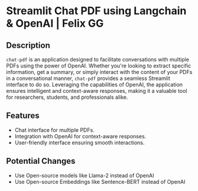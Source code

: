 # Streamlit Chat PDF using Langchain & OpenAI | Felix GG

## Description

`chat-pdf` is an application designed to facilitate conversations with multiple PDFs using the power of OpenAI. Whether you're looking to extract specific information, get a summary, or simply interact with the content of your PDFs in a conversational manner, `chat-pdf` provides a seamless Streamlit interface to do so. Leveraging the capabilities of OpenAI, the application ensures intelligent and context-aware responses, making it a valuable tool for researchers, students, and professionals alike.

## Features

- Chat interface for multiple PDFs.
- Integration with OpenAI for context-aware responses.
- User-friendly interface ensuring smooth interactions.

## Potential Changes

- Use Open-source models like Llama-2 instead of OpenAI
- Use Open-source Embeddings like Sentence-BERT instead of OpenAI
